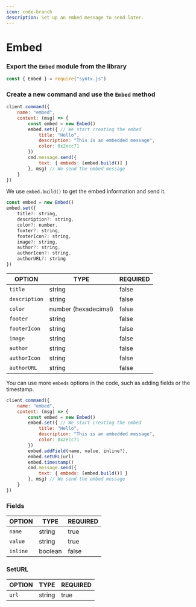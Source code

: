 ```yaml
---
icon: code-branch
description: Set up an embed message to send later.
---
```


# Embed

### Export the `Embed` module from the library

```javascript
const { Embed } = require("syntx.js")
```

### Create a new command and use the `Embed` method

```javascript
client.command({
    name: "embed",
    content: (msg) => {
        const embed = new Embed()
        embed.set({ // We start creating the embed
            title: "Hello",
            description: "This is an embedded message",
            color: 0x2ecc71
        })
        cmd.message.send({
            text: { embeds: [embed.build()] }
        }, msg) // We send the embed message
    }
})
```

We use `embed.build()` to get the embed information and send it.

```javascript
const embed = new Embed()
embed.set({
    title?: string,
    description?: string,
    color?: number,
    footer?: string,
    footerIcon?: string,
    image?: string,
    author?: string,
    authorIcon?: string,
    authorURL?: string
})
```

| OPTION        | TYPE                 | REQUIRED |
| ------------- | -------------------- | -------- |
| `title`       | string               | false    |
| `description` | string               | false    |
| `color`       | number (hexadecimal) | false    |
| `footer`      | string               | false    |
| `footerIcon`  | string               | false    |
| `image`       | string               | false    |
| `author`      | string               | false    |
| `authorIcon`  | string               | false    |
| `authorURL`   | string               | false    |

You can use more `embeds` options in the code, such as adding fields or the timestamp.

```javascript
client.command({
    name: "embed",
    content: (msg) => {
        const embed = new Embed()
        embed.set({ // We start creating the embed
            title: "Hello",
            description: "This is an embedded message",
            color: 0x2ecc71
        })
        embed.addField(name, value, inline?),
        embed.setURL(url)
        embed.timestamp()
        cmd.message.send({
            text: { embeds: [embed.build()] }
        }, msg) // We send the embed message
    }
})
```

### Fields

| OPTION   | TYPE    | REQUIRED |
| -------- | ------- | -------- |
| `name`   | string  | true     |
| `value`  | string  | true     |
| `inline` | boolean | false    |

### SetURL

| OPTION | TYPE   | REQUIRED |
| ------ | ------ | -------- |
| `url`  | string | true     |
